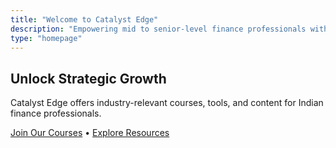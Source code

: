 ```yaml
---
title: "Welcome to Catalyst Edge"
description: "Empowering mid to senior-level finance professionals with practical learning and strategic tools."
type: "homepage"
---
```


## Unlock Strategic Growth

Catalyst Edge offers industry-relevant courses, tools, and content for Indian finance professionals. 

[Join Our Courses](/courses) • [Explore Resources](/resources)
